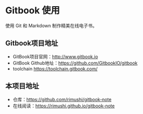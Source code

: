 # Gitbook 使用
使用 Git 和 Markdown 制作精美在线电子书。


## Gitbook项目地址

- GitBook项目官网：<http://www.gitbook.io>
- GitBook Github地址：<https://github.com/GitbookIO/gitbook>
- toolchain <https://toolchain.gitbook.com/>

## 本项目地址

- 仓库：https://github.com/rimushi/gitbook-note
- 在线阅读：https://rimushi.github.io/gitbook-note


